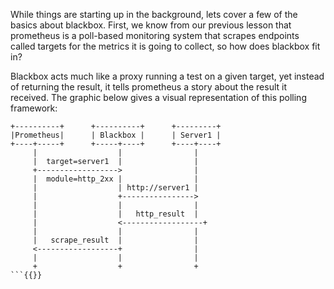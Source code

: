 While things are starting up in the background, lets cover a few of the basics about blackbox.  First, we know from our previous lesson that prometheus is a poll-based monitoring system that scrapes endpoints called targets for the metrics it is going to collect, so how does blackbox fit in?

Blackbox acts much like a proxy running a test on a given target, yet instead of returning the result, it tells prometheus a story about the result it received.  The graphic below gives a visual representation of this polling framework:

```text
+----------+      +----------+      +---------+
|Prometheus|      | Blackbox |      | Server1 |
+----+-----+      +-----+----+      +----+----+
     |                  |                |
     |  target=server1  |                |
     +------------------>                |
     |  module=http_2xx |                |
     |                  | http://server1 |
     |                  +---------------->
     |                  |                |
     |                  |   http_result  |
     |                  <------------------+
     |                  |                |
     |   scrape_result  |                |
     <------------------+                |
     |                  |                |
     +                  +                +
```{{}}
